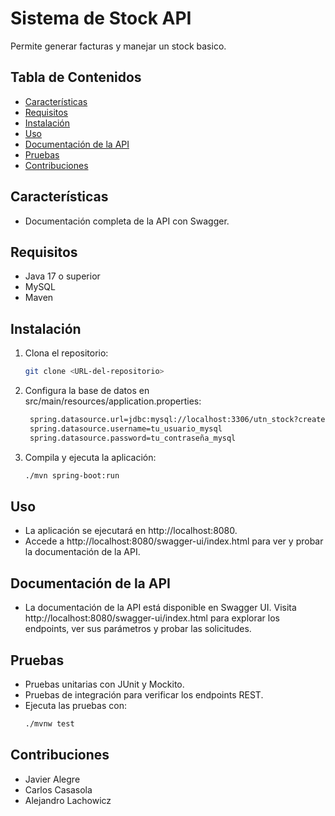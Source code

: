 # Sistema de Stock API

Permite generar facturas y manejar un stock basico.

## Tabla de Contenidos
- [Características](#características)
- [Requisitos](#requisitos)
- [Instalación](#instalación)
- [Uso](#uso)
- [Documentación de la API](#documentación-de-la-api)
- [Pruebas](#pruebas)
- [Contribuciones](#contribuciones)

## Características
- Documentación completa de la API con Swagger.

## Requisitos
- Java 17 o superior
- MySQL
- Maven

## Instalación

1. Clona el repositorio:
   ```bash
   git clone <URL-del-repositorio>
   ```
2. Configura la base de datos en src/main/resources/application.properties:
   ```bash
    spring.datasource.url=jdbc:mysql://localhost:3306/utn_stock?createDatabaseIfNotExist=true&useSSL=false&serverTimezone=UTC
    spring.datasource.username=tu_usuario_mysql
    spring.datasource.password=tu_contraseña_mysql
   ```
3. Compila y ejecuta la aplicación:
    ```bash
    ./mvn spring-boot:run
    ```

## Uso
- La aplicación se ejecutará en http://localhost:8080.
- Accede a http://localhost:8080/swagger-ui/index.html para ver y probar la documentación de la API.

## Documentación de la API
- La documentación de la API está disponible en Swagger UI. Visita http://localhost:8080/swagger-ui/index.html para explorar los endpoints, ver sus parámetros y probar las solicitudes.

## Pruebas
- Pruebas unitarias con JUnit y Mockito.
- Pruebas de integración para verificar los endpoints REST.
- Ejecuta las pruebas con:
   ```bash
   ./mvnw test
   ```

## Contribuciones
- Javier Alegre
- Carlos Casasola
- Alejandro Lachowicz

